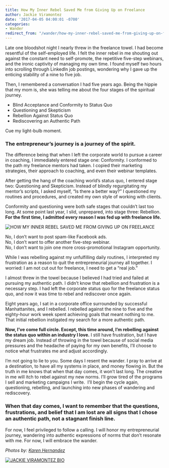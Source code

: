 ```yaml
---
title: How My Inner Rebel Saved Me from Giving Up on Freelance
author: Jackie Viramontez
date: '2017-04-05 04:00:01 -0700'
categories:
- Wander
redirect_from: "/wander/how-my-inner-rebel-saved-me-from-giving-up-on-freelance/"
---
```


Late one bloodshot night I nearly threw in the freelance towel. I had become resentful of the self-employed life. I felt the inner rebel in me shouting out against the constant need to self-promote, the repetitive five-step webinars, and the ironic captivity of managing my own time. I found myself two hours into scrolling through LinkedIn job postings, wondering why I gave up the enticing stability of a nine to five job.

Then, I remembered a conversation I had five years ago. Being the hippie that my mom is, she was telling me about the four stages of the spiritual journey.

*   Blind Acceptance and Conformity to Status Quo
*   Questioning and Skepticism
*   Rebellion Against Status Quo
*   Rediscovering an Authentic Path

Cue my light-bulb moment.

### **The entrepreneur’s journey is a journey of the spirit.**

The difference being that when I left the corporate world to pursue a career in coaching, I immediately entered stage one: Conformity. I conformed to the path my freelance mentors had taken. I copied their marketing strategies, their approach to coaching, and even their webinar templates.

After getting the hang of the coaching world’s status quo, I entered stage two: Questioning and Skepticism. Instead of blindly regurgitating my mentor’s scripts, I asked myself, “Is there a better way?” I questioned my routines and procedures, and created my own style of working with clients.

Conformity and questioning were both safe stages that couldn’t last too long. At some point last year, I slid, unprepared, into stage three: Rebellion. **For the first time, I admitted every reason I was fed up with freelance life.**

![HOW MY INNER REBEL SAVED ME FROM GIVING UP ON FREELANCE](https://yellow-blog-images.imgix.net/2017/04/MG_1954.jpg)

No, I don’t want to post spam-like Facebook ads.  
No, I don’t want to offer another five-step webinar.  
No, I don’t want to join one more cross-promotional Instagram opportunity.

While I was rebelling against my unfulfilling daily routines, I interpreted my frustration as a reason to quit the entrepreneurial journey all together. I worried: I am not cut out for freelance, I need to get a “real job.”

I almost threw in the towel because I believed I had tried and failed at pursuing my authentic path. I didn’t know that rebellion and frustration is a necessary step. I had left the corporate status quo for the freelance status quo, and now it was time to rebel and rediscover once again.

Eight years ago, I sat in a corporate office surrounded by successful Manhattanites, and I rebelled. I rebelled against the nine to five and the eighty-hour work week spent achieving goals that meant nothing to me. That initial rebellion instigated my search for a more authentic path.

**Now, I’ve come full circle. Except, this time around, I’m rebelling against the status quo within an industry I love.** I still have frustration, but I have my dream job. Instead of throwing in the towel because of social media pressures and the headache of paying for my own benefits, I’ll choose to notice what frustrates me and adjust accordingly.

I’m not going to lie to you. Some days I resent the wander. I pray to arrive at a destination, to have all my systems in place, and money flowing in. But the truth in me knows that when that day comes, it won’t last long. The creative in me will itch to rebel against my new norms. I’ll grow tired of the programs I sell and marketing campaigns I write.  I’ll begin the cycle again, questioning, rebelling, and launching into new phases of wandering and rediscovery.

### **When that day comes, I want to remember that the questions, frustrations, and belief that I am lost are all signs that I chose an authentic path, not a stagnant finish line.**

For now, I feel privileged to follow a calling. I will honor my entrepreneurial journey, wandering into authentic expressions of norms that don’t resonate with me. For now, I will embrace the wander.

_Photos by: [Karen Hernandez](http://karenmarieco.com/)_

[![JACKIE VIRAMONTEZ BIO](https://yellow-blog-images.imgix.net/2017/04/JACKIE-BIO.jpg)](http://www.jackieviramontez.com/)
